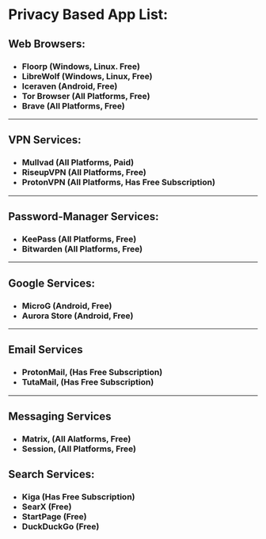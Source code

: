 # Privacy Based App List:

<h2 class="#web-browser">Web Browsers:</h2>
<h3><ul>
  <li>Floorp (Windows, Linux. Free)</li>
  <li>LibreWolf (Windows, Linux, Free)</li>
  <li>Iceraven (Android, Free)</li>
  <li>Tor Browser (All Platforms, Free)</li>
  <li>Brave (All Platforms, Free)</li>
</ul></h3>

<hr>

<h2 class="#vpn-services">VPN Services:</h2>
<h3><ul>
  <li>Mullvad (All Platforms, Paid)</li>
  <li>RiseupVPN (All Platforms, Free)</li>
  <li>ProtonVPN (All Platforms, Has Free Subscription)</li>
</ul></h3>

<hr>

<h2 class="#passmanager-services">Password-Manager Services:</h2>
<h3><ul>
  <li>KeePass (All Platforms, Free)</li>
  <li>Bitwarden (All Platforms, Free)</li>
</ul></h3>

<hr>

<h2 class="#google-services">Google Services:</h2>
<h3><ul>
  <li>MicroG (Android, Free)</li>
  <li>Aurora Store (Android, Free)</li>
</ul></h3>

<hr>

<h2 class="#email-services">Email Services</h2>
<h3><ul>
  <li>ProtonMail, (Has Free Subscription)</li>
  <li>TutaMail, (Has Free Subscription)</li>
</ul>
</h3>

<hr>

<h2 class="#messaging-services">Messaging Services</h2>
<h3><ul>
  <li>Matrix, (All Alatforms, Free)</li>
  <li>Session, (All Platforms, Free)</li>
</ul></h3>

<h2 class="#search-services">Search Services:</h2>
  <h3><ul>
    <li>Kiga (Has Free Subscription)</li>
    <li>SearX (Free)</li>
    <li>StartPage (Free)</li>
    <li>DuckDuckGo (Free)</li>
  </ul>
  </h3>
